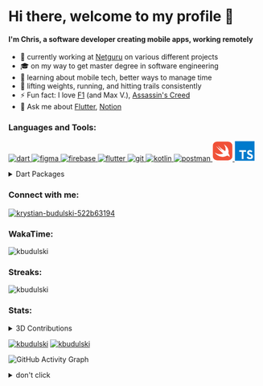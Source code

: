 # Hi there, welcome to my profile 👋

#### I'm Chris, a software developer creating mobile apps, working remotely

- 🔭 currently working at [Netguru](https://www.netguru.com) on various different projects
- 🎓 on my way to get master degree in software engineering
- 🌱 learning about mobile tech, better ways to manage time
- 🥏 lifting weights, running, and hitting trails consistently
- ⚡ Fun fact: I love [F1](https://f1tv.formula1.com/) (and Max V.), [Assassin's
Creed](https://www.ubisoft.com/en-gb/game/assassins-creed)
- 💬 Ask me about [Flutter](https://flutter.dev), [Notion](https://www.notion.so)

<h3 align="left">Languages and Tools:</h3>
<p align="left"> <a href="https://dart.dev" target="_blank" rel="noreferrer"> <img
            src="https://www.vectorlogo.zone/logos/dartlang/dartlang-icon.svg" alt="dart" width="40" height="40" /> </a>
    <a href="https://www.figma.com/" target="_blank" rel="noreferrer"> <img
            src="https://www.vectorlogo.zone/logos/figma/figma-icon.svg" alt="figma" width="40" height="40" /> </a> <a
        href="https://firebase.google.com/" target="_blank" rel="noreferrer"> <img
            src="https://www.vectorlogo.zone/logos/firebase/firebase-icon.svg" alt="firebase" width="40" height="40" />
    </a> <a href="https://flutter.dev" target="_blank" rel="noreferrer"> <img
            src="https://www.vectorlogo.zone/logos/flutterio/flutterio-icon.svg" alt="flutter" width="40" height="40" />
    </a> <a href="https://git-scm.com/" target="_blank" rel="noreferrer"> <img
            src="https://www.vectorlogo.zone/logos/git-scm/git-scm-icon.svg" alt="git" width="40" height="40" /> </a> <a
        href="https://kotlinlang.org" target="_blank" rel="noreferrer"> <img
            src="https://www.vectorlogo.zone/logos/kotlinlang/kotlinlang-icon.svg" alt="kotlin" width="40"
            height="40" /> </a> <a href="https://postman.com" target="_blank" rel="noreferrer"> <img
            src="https://www.vectorlogo.zone/logos/getpostman/getpostman-icon.svg" alt="postman" width="40"
            height="40" /> </a> <a href="https://developer.apple.com/swift/" target="_blank" rel="noreferrer"> <img
            src="https://raw.githubusercontent.com/devicons/devicon/master/icons/swift/swift-original.svg" alt="swift"
            width="40" height="40" /> </a> <a href="https://www.typescriptlang.org/" target="_blank" rel="noreferrer">
        <img src="https://raw.githubusercontent.com/devicons/devicon/master/icons/typescript/typescript-original.svg"
            alt="typescript" width="40" height="40" /> </a> </p>

<details>
    <summary>Dart Packages</summary>
    <a href="https://pub.dev/packages/shared_preferences" target="blank"><img
            src="https://img.shields.io/badge/shared_preferences-%230175C2.svg?style=for-the-badge&logo=dart&logoColor=white"
            alt="shared_preferences" /></a>
    <a href="https://pub.dev/packages/flutter_bloc" target="blank"><img
            src="https://img.shields.io/badge/flutter_bloc-%230175C2.svg?style=for-the-badge&logo=dart&logoColor=white"
            alt="flutter_bloc" /></a>
    <a href="https://pub.dev/packages/dio" target="blank"><img
            src="https://img.shields.io/badge/dio-%230175C2.svg?style=for-the-badge&logo=dart&logoColor=white"
            alt="dio" /></a>
    <a href="https://pub.dev/packages/geolocator" target="blank"><img
            src="https://img.shields.io/badge/geolocator-%230175C2.svg?style=for-the-badge&logo=dart&logoColor=white"
            alt="geolocator" /></a>
    <a href="https://pub.dev/packages/intl" target="blank"><img
            src="https://img.shields.io/badge/intl-%230175C2.svg?style=for-the-badge&logo=dart&logoColor=white"
            alt="intl" /></a>
    <a href="https://pub.dev/packages/get_it" target="blank"><img
            src="https://img.shields.io/badge/get_it-%230175C2.svg?style=for-the-badge&logo=dart&logoColor=white"
            alt="get_it" /></a>
    <a href="https://pub.dev/packages/device_preview" target="blank"><img
            src="https://img.shields.io/badge/device_preview-%230175C2.svg?style=for-the-badge&logo=dart&logoColor=white"
            alt="device_preview" /></a>
    <a href="https://pub.dev/packages/json_serializable" target="blank"><img
            src="https://img.shields.io/badge/json_serializable-%230175C2.svg?style=for-the-badge&logo=dart&logoColor=white"
            alt="json_serializable" /></a>
    <a href="https://pub.dev/packages/flutter_secure_storage" target="blank"><img
            src="https://img.shields.io/badge/flutter_secure_storage-%230175C2.svg?style=for-the-badge&logo=dart&logoColor=white"
            alt="flutter_secure_storage" /></a>
    <a href="https://pub.dev/packages/firebase_core" target="blank"><img
            src="https://img.shields.io/badge/firebase_core-%230175C2.svg?style=for-the-badge&logo=dart&logoColor=white"
            alt="firebase_core" /></a>
    <a href="https://pub.dev/packages/freezed" target="blank"><img
            src="https://img.shields.io/badge/freezed-%230175C2.svg?style=for-the-badge&logo=dart&logoColor=white"
            alt="freezed" /></a>
    <a href="https://pub.dev/packages/connectivity_plus" target="blank"><img
            src="https://img.shields.io/badge/connectivity_plus-%230175C2.svg?style=for-the-badge&logo=dart&logoColor=white"
            alt="connectivity_plus" /></a>
    <a href="https://pub.dev/packages/uni_links" target="blank"><img
            src="https://img.shields.io/badge/uni_links-%230175C2.svg?style=for-the-badge&logo=dart&logoColor=white"
            alt="uni_links" /></a>
    <a href="https://pub.dev/packages/dartz" target="blank"><img
            src="https://img.shields.io/badge/dartz-%230175C2.svg?style=for-the-badge&logo=dart&logoColor=white"
            alt="dartz" /></a>
    <a href="https://pub.dev/packages/injectable" target="blank"><img
            src="https://img.shields.io/badge/injectable-%230175C2.svg?style=for-the-badge&logo=dart&logoColor=white"
            alt="injectable" /></a>
    <a href="https://pub.dev/packages/mocktail" target="blank"><img
            src="https://img.shields.io/badge/mocktail-%230175C2.svg?style=for-the-badge&logo=dart&logoColor=white"
            alt="mocktail" /></a>
    <a href="https://pub.dev/packages/very_good_cli" target="blank"><img
            src="https://img.shields.io/badge/very_good_cli-%230175C2.svg?style=for-the-badge&logo=dart&logoColor=white"
            alt="very_good_cli" /></a>
    <a href="https://pub.dev/packages/very_good_analysis" target="blank"><img
            src="https://img.shields.io/badge/very_good_analysis-%230175C2.svg?style=for-the-badge&logo=dart&logoColor=white"
            alt="very_good_analysis" /></a>
    <a href="https://pub.dev/packages/alchemist" target="blank"><img
            src="https://img.shields.io/badge/alchemist-%230175C2.svg?style=for-the-badge&logo=dart&logoColor=white"
            alt="alchemist" /></a>
    <a href="https://pub.dev/packages/vrouter" target="blank"><img
            src="https://img.shields.io/badge/vrouter-%230175C2.svg?style=for-the-badge&logo=dart&logoColor=white"
            alt="vrouter" /></a>
    </br>
    <i>Sidenote: Packages related directly to UI are not listed here.</i>
</details>

<h3 align="left">Connect with me:</h3>
<p align="left">
    <a href="https://linkedin.com/in/krystian-budulski-522b63194" target="blank"><img align="center"
            src="https://raw.githubusercontent.com/rahuldkjain/github-profile-readme-generator/master/src/images/icons/Social/linked-in-alt.svg"
            alt="krystian-budulski-522b63194" height="30" width="40" /></a>
</p>

        
<h3 align="left">WakaTime:</h3>
<a><img src="https://github-readme-stats.vercel.app/api/wakatime?username=kbudulski&bg_color=24292E&title_color=00A0DC&icon_color=9acd32&text_color=FFFFFF"
        alt="kbudulski" /></a>

<h3 align="left">Streaks:</h3>
<a><img src="https://github-readme-streak-stats.herokuapp.com/?user=kbudulski&i&date_format=j%20M%5B%20Y%5D&count_private=true&theme=dark&background=24292E"
        alt="kbudulski" /></a>

<h3 align="left">Stats:</h3>
<details>
    <summary>3D Contributions</summary>
    <img src="./profile-3d-contrib/profile-night-green.svg" alt="description of gif" />
</details>

<a href="https://github.com/anuraghazra/github-readme-stats"><img alt="kbudulski"
        src="https://github-readme-stats.vercel.app/api/?username=kbudulski&show_icons=true&include_all_commits=true&count_private=true&bg_color=24292E&title_color=9acd32&icon_color=9acd32&text_color=FFFFFF"
        height="192px" /></a> <a href="https://github.com/anuraghazra/github-readme-stats"><img alt="kbudulski"
        src="https://github-readme-stats.vercel.app/api/top-langs/?username=kbudulski&langs_count=8&layout=compact&bg_color=24292E&title_color=FFFFFF&text_color=FFFFFF"
        height="192px" /></a>

![GitHub Activity
Graph](https://github-readme-activity-graph.cyclic.app/graph?username=kbudulski&bg_color=24292E&color=FFFFFF&line=f50057&point=8FA5B4&hide_border=false&custom_title=Contribution%20graph)

<details>
    <summary>don't click</summary>
    <br />
    Hey, told you not to click! I apologize for this guy sleeping in my readme. I don't want to wake him up, so just
    stashed him here 😅
    <br />
    <br />
    <img src="https://media.giphy.com/media/ix8dIWbEovToc/giphy.gif" alt="description of gif" />
</details>

